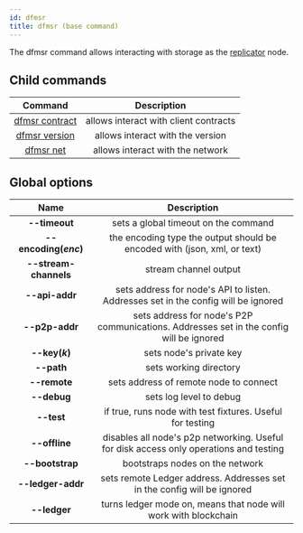```yaml
---
id: dfmsr
title: dfmsr (base command)
---
```


The dfmsr command allows interacting with storage as the [replicator](../../roles/replicator.md) node.

## Child commands

|            Command            |              Description              |
| :---------------------------: | :-----------------------------------: |
| [dfmsr contract](contract.md) | allows interact with client contracts |
|  [dfmsr version](version.md)  |   allows interact with the version    |
|      [dfmsr net](net.md)      |   allows interact with the network    |


## Global options

|         Name          |                                       Description                                       |
| :-------------------: | :-------------------------------------------------------------------------------------: |
|     **--timeout**     |                          sets a global timeout on the command                           |
| **--encoding(_enc_)** |        the encoding type the output should be encoded with (json, xml, or text)         |
| **--stream-channels** |                                  stream channel output                                  |
|    **--api-addr**     |   sets address for node's API to listen. Addresses set in the config will be ignored    |
|    **--p2p-addr**     | sets address for node's P2P communications. Addresses set in the config will be ignored |
|    **--key(_k_)**     |                                 sets node's private key                                 |
|      **--path**       |                                 sets working directory                                  |
|     **--remote**      |                         sets address of remote node to connect                          |
|      **--debug**      |                                 sets log level to debug                                 |
|      **--test**       |                if true, runs node with test fixtures. Useful for testing                |
|     **--offline**     | disables all node's p2p networking. Useful for disk access only operations and testing  |
|    **--bootstrap**    |                             bootstraps nodes on the network                             |
|   **--ledger-addr**   |         sets remote Ledger address. Addresses set in the config will be ignored         |
|     **--ledger**      |             turns ledger mode on, means that node will work with blockchain             |
